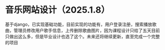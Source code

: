 # 音乐网站设计（2025.1.8）

基于django，已实现基础功能，目前实现的功能有，用户登录注册，搜索播放歌曲，管理员修改用户歌手信息，上传删除歌曲图片，因为课程设计只给了五天目前只做出这么多，但是毕业设计也选了这个。未来还将继续更新，直至完成一个完整的项目

